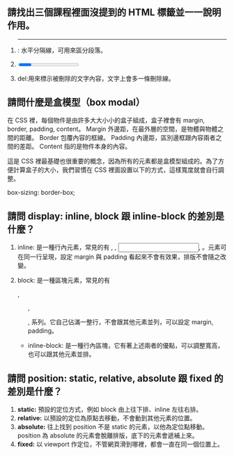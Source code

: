 ## 請找出三個課程裡面沒提到的 HTML 標籤並一一說明作用。
1. <hr>: 水平分隔線，可用來區分段落。
 
2. <progress>: progress 是一個顯示進度條的標籤， 用法為<progress value="32" max="100"> 32% </progress>

3. del:用來標示被刪除的文字內容，文字上會多一條刪除線。

## 請問什麼是盒模型（box modal）
 在 CSS 裡，每個物件是由許多大大小小的盒子組成，盒子裡會有 margin, border, padding, content。 
 Margin 外邊距，在最外層的空間，是物體與物體之間的距離。
 Border 包覆內容的框線。
 Padding 內邊距，區別邊框跟內容兩者之間的差距。
 Content 指的是物件本身的內容。

 這是 CSS 裡最基礎也很重要的概念，因為所有的元素都是盒模型組成的。為了方便計算盒子的大小，我們習慣在 CSS 裡面設置以下的方式，這樣寬度就會自行調整。

  box-sizing: border-box;
 

## 請問 display: inline, block 跟 inline-block 的差別是什麼？
 1. inline: 是一種行內元素，常見的有 <span>, <a>, <input>, <img>。元素可在同一行呈現，設定 margin 與 padding 看起來不會有效果，排版不會隨之改變。

 2. block: 是一種區塊元素，常見的有 <div>, <ul>, <p>, <h> 系列。它自己佔滿一整行，不會跟其他元素並列，可以設定 margin, padding。

 3. inline-block: 是一種行內區塊，它有著上述兩者的優點，可以調整寬高，也可以跟其他元素並排。

## 請問 position: static, relative, absolute 跟 fixed 的差別是什麼？

 1. **static:** 預設的定位方式，例如 block 由上往下排、inline 左往右排。
 2. **relative:** 以預設的定位為原點去移動，不會動到其他元素的位置。
 3. **absolute:** 往上找到 position 不是 static 的元素，以他為定位點移動。position 為 absolute 的元素會脫離排版，底下的元素會遞補上來。
 4. **fixed:** 以 viewport 作定位，不管網頁滑到哪裡，都會一直在同一個位置上。



